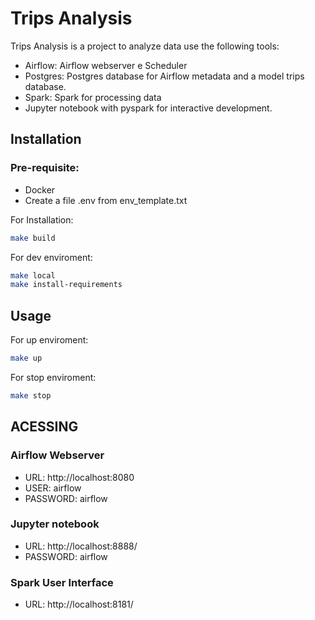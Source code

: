 # Trips Analysis

Trips Analysis is a project to analyze data use the following tools:

* Airflow: Airflow webserver e Scheduler
* Postgres: Postgres database for Airflow metadata and a model trips database.
* Spark: Spark for processing data
* Jupyter notebook with pyspark for interactive development.

## Installation

### Pre-requisite: 
* Docker
* Create a file .env from env_template.txt

For Installation:

```bash
make build
```

For dev enviroment:

```bash
make local
make install-requirements
```

## Usage

For up enviroment:

```bash
make up
```

For stop enviroment:

```bash
make stop
```

## ACESSING

### Airflow Webserver

* URL: 
http://localhost:8080
* USER: 
airflow
* PASSWORD: 
airflow

### Jupyter notebook

* URL: 
http://localhost:8888/
* PASSWORD: 
airflow

### Spark User Interface

* URL: 
http://localhost:8181/
